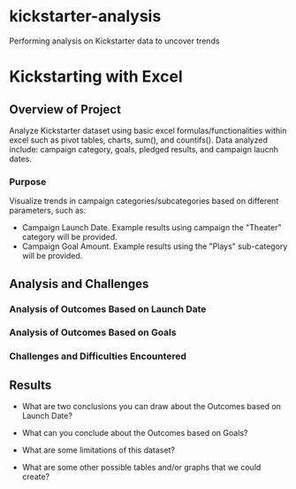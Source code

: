 # kickstarter-analysis
Performing analysis on Kickstarter data to uncover trends

# Kickstarting with Excel

## Overview of Project
Analyze Kickstarter dataset using basic excel formulas/functionalities within excel such as pivot tables, charts, sum(), and countifs().
Data analyzed include: campaign category, goals, pledged results, and campaign laucnh dates.

### Purpose
Visualize trends in campaign categories/subcategories based on different parameters, such as:
- Campaign Launch Date. Example results using campaign the "Theater" category will be provided.
- Campaign Goal Amount. Example results using the "Plays" sub-category will be provided.

## Analysis and Challenges

### Analysis of Outcomes Based on Launch Date

### Analysis of Outcomes Based on Goals

### Challenges and Difficulties Encountered

## Results

- What are two conclusions you can draw about the Outcomes based on Launch Date?

- What can you conclude about the Outcomes based on Goals?

- What are some limitations of this dataset?

- What are some other possible tables and/or graphs that we could create?
